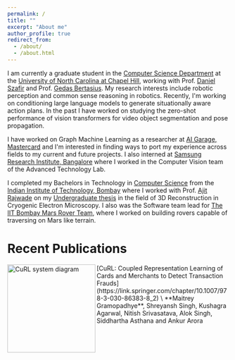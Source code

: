 ```yaml
---
permalink: /
title: ""
excerpt: "About me"
author_profile: true
redirect_from: 
  - /about/
  - /about.html
---
```


I am currently a graduate student in the [Computer Science Department](https://cs.unc.edu) at the [University of North Carolina at Chapel Hill](https://www.unc.edu), working with Prof. [Daniel Szafir](https://www.danszafir.com) and Prof. [Gedas Bertasius](https://www.gedasbertasius.com). My research interests include robotic perception and common sense reasoning in robotics. Recently, I'm working on conditioning large language models to generate situationally aware action plans. In the past I have worked on studying the zero-shot performance of vision transformers for video object segmentation and pose propagation.

I have worked on Graph Machine Learning as a researcher at [AI Garage, Mastercard](https://www.mastercard.co.in/en-in.html) and I'm interested in finding ways to port my experience across fields to my current and future projects. I also interned at [Samsung Research Institute, Bangalore](https://research.samsung.com/sri-b) where I worked in the Computer Vision team of the Advanced Technology Lab.

I completed my Bachelors in Technology in [Computer Science](https://www.cse.iitb.ac.in) from the [Indian Institute of Technology, Bombay](https://www.iitb.ac.in) where I worked with Prof. [Ajit Rajwade](https://www.cse.iitb.ac.in/~ajitvr) on my [Undergraduate thesis](https://github.com/maitreygram/maitreygram.github.io/blob/master/thesis/BTP_Report_2.pdf) in the field of 3D Reconstruction in Cryogenic Electron Microscopy. I also was the Software team lead for [The IIT Bombay Mars Rover Team](https://iitbmartian.github.io), where I worked on building rovers capable of traversing on Mars like terrain.

# Recent Publications

<!-- ![520946_1_En_2_Fig1_HTML](https://user-images.githubusercontent.com/24911348/195726825-7ab5e331-4fcf-4301-90f5-6660e53b20e2.png){: style="float: left; margin-right: 1em;"} -->

<img src="https://user-images.githubusercontent.com/24911348/195726825-7ab5e331-4fcf-4301-90f5-6660e53b20e2.png" alt="CuRL system diagram" width="200" align="left"/>
[CuRL: Coupled Representation Learning of Cards and Merchants to Detect Transaction Frauds](https://link.springer.com/chapter/10.1007/978-3-030-86383-8_2) \
**Maitrey Gramopadhye**, Shreyansh Singh, Kushagra Agarwal, Nitish Srivasatava, Alok Singh, Siddhartha Asthana and Ankur Arora

